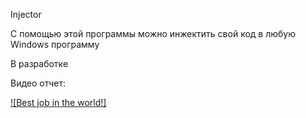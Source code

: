Injector

С помощью этой программы можно инжектить свой код в любую Windows программу



В разработке

Видео отчет:


[![Best job in the world!]](https://youtu.be/XZ5RrvXTFMs)

